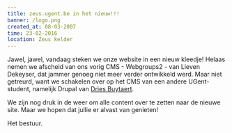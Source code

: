 ```yaml
---
title: zeus.ugent.be in het nieuw!!!
banner: /logo.png
created_at: 08-03-2007
time: 23-02-2016
location: Zeus kelder
---
```


Jawel, jawel, vandaag steken we onze website in een nieuw kleedje!
Helaas nemen we afscheid van ons vorig CMS - Webgroups2 - van Lieven Dekeyser, dat jammer genoeg niet meer verder ontwikkeld werd. Maar niet getreurd, want we schakelen over op het CMS van een andere UGent-student, namelijk Drupal van <a href="https://buytaert.net/">Dries Buytaert</a>.

We zijn nog druk in de weer om alle content over te zetten naar de nieuwe site. Maar we hopen dat jullie er alvast van genieten!

Het bestuur.